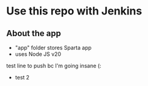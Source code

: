 # Use this repo with Jenkins

## About the app
- "app" folder stores Sparta app
- uses Node JS v20

test line to push bc I'm going insane (:
- test 2

